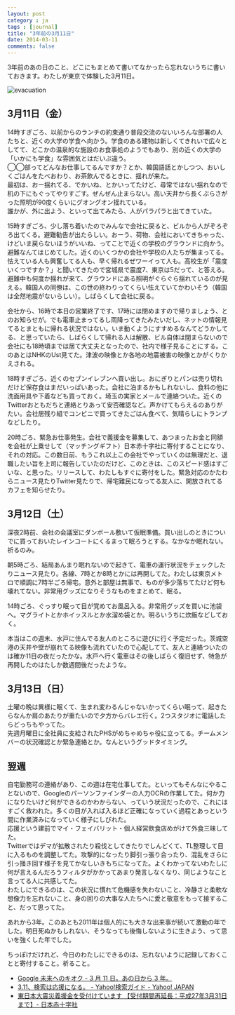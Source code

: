 ```yaml
---
layout: post
category : ja
tags : [journal]
title: "3年前の3月11日"
date: 2014-03-11
comments: false
---
```


3年前のあの日のこと、どこにもまとめて書いてなかったら忘れないうちに書いておきます。わたしが東京で体験した3月11日。

![evacuation](http://images.ak.instagram.com/media/2011/03/10/9eadcfe760a54a95939b17b9838f9429_7.jpg)

## 3月11日（金）
14時すぎごろ、以前からのランチの約束通り普段交流のないいろんな部署の人たちと、近くの大学の学食へ向かう。学食のある建物は新しくてきれいで広々としてて、どこかの温泉的な施設のお食事処のようでもあり、別の近くの大学の「いかにも学食」な雰囲気とはだいぶ違う。  
◯◯部ってどんなお仕事してるんですか？とか、韓国語話とかしつつ、おいしくごはんをたべおわり、お茶飲んでるときに、揺れが来た。  
最初は、おー揺れてる、でかいね、とかいってたけど、尋常ではない揺れなので机の下にもぐってやりすごす。ぜんぜん止まらない。高い天井から長くぶらさがった照明が90度くらいにグオングオン揺れている。  
誰かが、外に出よう、といって出てみたら、人がパラパラと出てきていた。

15時すぎごろ、少し落ち着いたのでみんなで会社に戻ると、ビルから人がぞろぞろ出てくる。避難勧告が出たらしい。おーう、荷物、会社においてきちゃった、けどいま戻らないほうがいいね、ってことで近くの学校のグラウンドに向かう。  
避難なんてはじめてした。近くのいくつかの会社や学校の人たちが集まってる。怯えている人も興奮してる人も、早く帰れるぜワーイって人も。高校生が「震度いくつですか？」と聞いてきたので宮城県で震度7、東京は5だって、と答える。避難中も何度か揺れが来て、グラウンドにある照明がぐらぐら揺れているのが見える。韓国人の同僚は、この世の終わりってくらい怯えていてかわいそう（韓国は全然地震がないらしい）。しばらくして会社に戻る。

会社から、16時で本日の営業終了です、17時には閉めますので帰りましょう、とのお知らせが。でも電車止まってるし雨降ってきたみたいだし、ネットの情報見てるとまともに帰れる状況ではない。いま動くようにすすめるなんてどうかしてる、と思っていたら、しばらくして帰れる人は解散、ビル自体は閉まらないので会社にも18時頃までは居て大丈夫となったので、社内で様子見ることにする。このあとはNHKのUst見てた。津波の映像とか各地の地震被害の映像とかがくりかえされる。

18時すぎごろ、近くのセブンイレブンへ買い出し。おにぎりとパンは売り切れだけど保存食はまだいっぱいあった。会社に泊まるかもしれないし、食料の他に洗面用具や下着なども買っておく。埼玉の実家とメールで連絡ついた。近くのTwitterおともだちと連絡とりあって安否確認など。声かけてもらえるのありがたい。会社居残り組でコンビニで買ってきたごはん食べて、気晴らしにトランプなどしたり。

20時ごろ、緊急お仕事発生。会社で義援金を募集して、あつまったお金と同額を会社が上乗せして（マッチングギフト）日本赤十字社に寄付することになり、それの対応。この数日前、もうこれ以上この会社でやっていくのは無理だと、退職したい旨を上司に報告していたのだけど、このときは、このスピード感はすごいな、と思った。リリースして、わたしもすぐに寄付をした。緊急対応のかたわらニュース見たりTwitter見たりで、帰宅難民になってる友人に、開放されてるカフェを知らせたり。

## 3月12日（土）
深夜2時前、会社の会議室にダンボール敷いて仮眠準備。買い出しのときについでに買っておいたレインコートにくるまって眠ろうとする。なかなか眠れない。祈るのみ。

朝5時ごろ、結局あんまり眠れないので起きて、電車の運行状況をチェックしたりニュース見たり。各線、7時とか8時とかには再開してた。わたしは東京メトロで順調に7時半ごろ帰宅。意外と部屋は無事で、ものが多少落ちてたけど何も壊れてない。非常用グッズになりそうなものをまとめて、眠る。

14時ごろ、ぐっすり眠って目が覚めてお風呂入る。非常用グッズを買いに池袋へ。マグライトとかホイッスルとか水溜め袋とか。明るいうちに炊飯などしておく。

本当はこの週末、水戸に住んでる友人のところに遊びに行く予定だった。茨城空港の天井や壁が崩れてる映像も流れていたので心配してて、友人と連絡ついたのは確か11日の夜だったかな。水戸へ行く電車はその後しばらく復旧せず、特急が再開したのはたしか数週間後だったような。

## 3月13日（日）
土曜の晩は異様に眠くて、生まれ変わるんじゃないかってくらい眠って、起きたらなんか肩のあたりが重たいので夕方からバレエ行く。2つスタジオに電話したらどっちもやってた。  
先週月曜日に全社員に支給されたPHSがめちゃめちゃ役に立ってる。チームメンバーの状況確認とか緊急連絡とか。なんというグッドタイミング。

## 翌週
自宅勤務可の連絡があり、この週は在宅仕事してた。といってもそんなにやることないので、Googleのパーソンファインダーの人力OCRの作業してた。何か力になりたいけど何ができるのかわからない、っていう状況だったので、これにはすごく救われた。多くの目が入れば入るほど正確になっていく過程とあっという間に作業済みになっていく様子にしびれた。  
応援という建前でマイ・フェイバリット・個人経営飲食店めがけて外食三昧してた。  
Twitterではデマが拡散されたり殺伐としてきたりでしんどくて、TL整理して目に入るものを調整してた。攻撃的になったり脚引っ張り合ったり、混乱をさらに引っ掻き回す様子を見てかなしいきもちになってた。よくわかってないわたしに何が言えるんだろうフィルタがかかってあまり発言しなくなり、同じようなこと言ってる人に共感してた。  
わたしにできるのは、この状況に慣れて危機感を失わないこと、冷静さと柔軟な想像力を忘れないこと、身の回りの大事な人たちへに愛と敬意をもって接すること、だって思ってた。


あれから3年。このあとも2011年は個人的にも大きな出来事が続いて激動の年でした。明日死ぬかもしれない、そうなっても後悔しないように生きよう、って思いを強くした年でした。

ちっぽけだけれど、今日のわたしにできるのは、忘れないように記録しておくことと寄付すること。祈ること。

* [Google 未来へのキオク - 3 月 11 日。あの日から 3 年。](http://www.miraikioku.com/2014.html)
* [3.11、検索は応援になる。 - Yahoo!検索ガイド - Yahoo! JAPAN](http://promo.search.yahoo.co.jp/searchfor311/)
* [東日本大震災義援金を受付けています 【受付期間再延長：平成27年3月31日まで】- 日本赤十字社](http://www.jrc.or.jp/contribution/l3/Vcms3_00003567.html)

